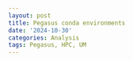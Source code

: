 ```yaml
---
layout: post
title: Pegasus conda environments
date: '2024-10-30'
categories: Analysis
tags: Pegasus, HPC, UM
---
```

